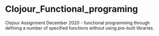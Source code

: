 # Clojour_Functional_programing
Clojour Assignment December 2020 -  functional programming through defining a number of specified functions without using pre-built libraries.

